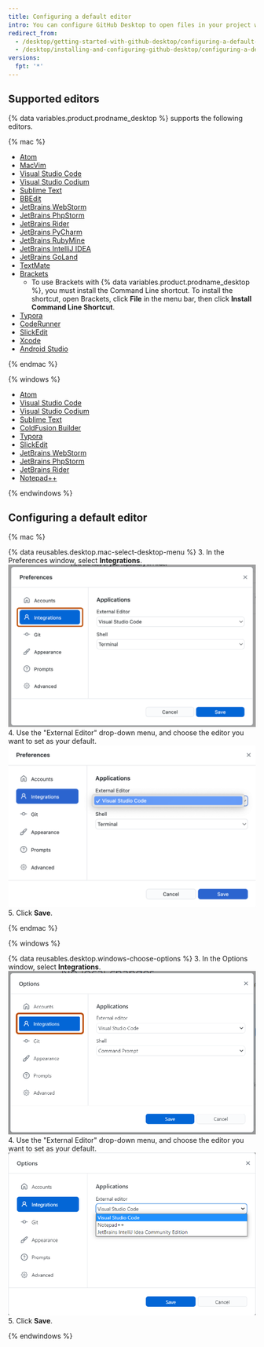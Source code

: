 ```yaml
---
title: Configuring a default editor
intro: You can configure GitHub Desktop to open files in your project with your preferred text editor or integrated development environment (IDE).
redirect_from:
  - /desktop/getting-started-with-github-desktop/configuring-a-default-editor
  - /desktop/installing-and-configuring-github-desktop/configuring-a-default-editor
versions:
  fpt: '*'
---
```

## Supported editors

{% data variables.product.prodname_desktop %} supports the following editors.

{% mac %}

- [Atom](https://atom.io/)
- [MacVim](https://macvim-dev.github.io/macvim/)
- [Visual Studio Code](https://code.visualstudio.com/)
- [Visual Studio Codium](https://vscodium.com/)
- [Sublime Text](https://www.sublimetext.com/)
- [BBEdit](http://www.barebones.com/products/bbedit/)
- [JetBrains WebStorm](https://www.jetbrains.com/webstorm/)
- [JetBrains PhpStorm](https://www.jetbrains.com/phpstorm/)
- [JetBrains Rider](https://www.jetbrains.com/rider/)
- [JetBrains PyCharm](https://www.jetbrains.com/pycharm/)
- [JetBrains RubyMine](https://www.jetbrains.com/rubymine/)
- [JetBrains IntelliJ IDEA](https://www.jetbrains.com/idea/)
- [JetBrains GoLand](https://www.jetbrains.com/go/)
- [TextMate](https://macromates.com/)
- [Brackets](http://brackets.io/)
  - To use Brackets with {% data variables.product.prodname_desktop %}, you must install the Command Line shortcut. To install the shortcut, open Brackets, click **File** in the menu bar, then click **Install Command Line Shortcut**.
- [Typora](https://typora.io/)
- [CodeRunner](https://coderunnerapp.com/)
- [SlickEdit](https://www.slickedit.com/)
- [Xcode](https://developer.apple.com/xcode/)
- [Android Studio](https://developer.android.com/studio)

{% endmac %}

{% windows %}

- [Atom](https://atom.io/)
- [Visual Studio Code](https://code.visualstudio.com/)
- [Visual Studio Codium](https://vscodium.com/)
- [Sublime Text](https://www.sublimetext.com/)
- [ColdFusion Builder](https://www.adobe.com/products/coldfusion-builder.html)
- [Typora](https://typora.io/)
- [SlickEdit](https://www.slickedit.com/)
- [JetBrains WebStorm](https://www.jetbrains.com/webstorm/)
- [JetBrains PhpStorm](https://www.jetbrains.com/phpstorm/)
- [JetBrains Rider](https://www.jetbrains.com/rider/)
- [Notepad++](https://notepad-plus-plus.org/)

{% endwindows %}

## Configuring a default editor

{% mac %}

{% data reusables.desktop.mac-select-desktop-menu %}
3. In the Preferences window, select **Integrations**.
  ![The Integrations pane in the Preferences window](/assets/images/help/desktop/mac-select-integrations-pane.png)
4. Use the "External Editor" drop-down menu, and choose the editor you want to set as your default.
  ![The External editor menu in the Preferences menu bar](/assets/images/help/desktop/mac-editor-menu.png)
5. Click **Save**.  

{% endmac %}

{% windows %}

{% data reusables.desktop.windows-choose-options %}
3. In the Options window, select **Integrations**.
  ![The Integrations pane in the Options window](/assets/images/help/desktop/windows-select-integrations-pane.png)
4. Use the "External Editor" drop-down menu, and choose the editor you want to set as your default.
  ![The External editor menu in the Options menu bar](/assets/images/help/desktop/windows-editor-menu.png)
5. Click **Save**.  

{% endwindows %}
